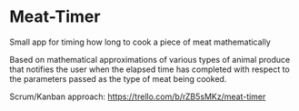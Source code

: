 # Meat-Timer
Small app for timing how long to cook a piece of meat mathematically

Based on mathematical approximations of various types of animal produce that notifies the user when the elapsed time has completed with respect to the parameters passed as the type of meat being cooked.

Scrum/Kanban approach:
https://trello.com/b/rZB5sMKz/meat-timer
